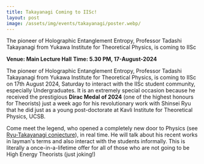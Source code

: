 ```yaml
---
title: Takayanagi Coming to IISc!
layout: post
image: /assets/img/events/takayanagi/poster.webp/
---
```


The pioneer of Holographic Entanglement Entropy, Professor Tadashi Takayanagi from Yukawa Institute for Theoretical Physics, is coming to IISc

<!--more-->

**Venue: Main Lecture Hall**
**Time: 5.30 PM, 17-August-2024**
 
The pioneer of Holographic Entanglement Entropy, Professor Tadashi Takayanagi from Yukawa Institute for Theoretical Physics, is coming to IISc on 17th August 2024, Saturday to interact with the IISc student community, especially Undergraduates. It is an extremely special occasion because he received the prestigious **Dirac Medal of 2024** (one of the highest honours for Theorists) just a week ago for his revolutionary work with Shinsei Ryu that he did just as a young post-doctorate at Kavli Institute for Theoretical Physics, UCSB. 
 
Come meet the legend, who opened a completely new door to Physics (see [Ryu-Takayanagi conjecture](https://en.wikipedia.org/wiki/Ryu%E2%80%93Takayanagi_conjecture)), in real time. He will talk about his recent works in layman's terms and also interact with the students informally. This is literally a once-in-a-lifetime offer for all of those who are not going to be High Energy Theorists (just joking!)

